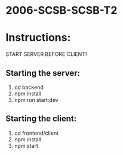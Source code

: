 # 2006-SCSB-SCSB-T2

# Instructions:

START SERVER BEFORE CLIENT!

## Starting the server:
1. cd backend
2. npm install
3. npm run start:dev

## Starting the client:
1. cd frontend/client
2. npm install
3. npm start
